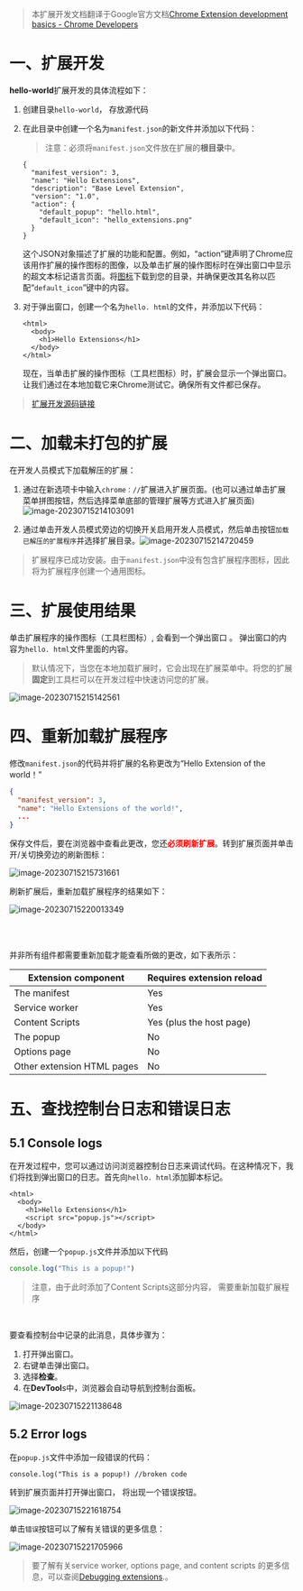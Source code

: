 > 本扩展开发文档翻译于Google官方文档[Chrome Extension development basics - Chrome Developers](https://developer.chrome.com/docs/extensions/mv3/getstarted/development-basics/)



# 一、扩展开发

**hello-world**扩展开发的具体流程如下：

1. 创建目录`hello-world`， 存放源代码

2. 在此目录中创建一个名为`manifest.json`的新文件并添加以下代码：
   > 注意：必须将`manifest.json`文件放在扩展的**根目录**中。
   ```
   {
     "manifest_version": 3,
     "name": "Hello Extensions",
     "description": "Base Level Extension",
     "version": "1.0",
     "action": {
       "default_popup": "hello.html",
       "default_icon": "hello_extensions.png"
     }
   }
   ```

   这个JSON对象描述了扩展的功能和配置。例如，“action”键声明了Chrome应该用作扩展的操作图标的图像，以及单击扩展的操作图标时在弹出窗口中显示的超文本标记语言页面。将[图标](https://storage.googleapis.com/web-dev-uploads/image/WlD8wC6g8khYWPJUsQceQkhXSlv1/gmKIT88Ha1z8VBMJFOOH.png)下载到您的目录，并确保更改其名称以匹配“`default_icon`”键中的内容。

3. 对于弹出窗口，创建一个名为`hello. html`的文件，并添加以下代码：

   ```
   <html>
     <body>
       <h1>Hello Extensions</h1>
     </body>
   </html>
   ```

   现在，当单击扩展的操作图标（工具栏图标）时，扩展会显示一个弹出窗口。让我们通过在本地加载它来Chrome测试它。确保所有文件都已保存。

> [扩展开发源码链接](https://github.com/idealzouhu/chrome-extension-example/tree/main/hello-world)



# 二、加载未打包的扩展

在开发人员模式下加载解压的扩展：

1.  通过在新选项卡中输入`chrome：//`扩展进入扩展页面。(也可以通过单击扩展菜单拼图按钮，然后选择菜单底部的管理扩展等方式进入扩展页面)![image-20230715214103091](images/image-20230715214103091.png)

2. 通过单击开发人员模式旁边的切换开关启用开发人员模式，然后单击按钮`加载已解压的扩展程序`并选择扩展目录。![image-20230715214720459](images/image-20230715214720459.png)

> 扩展程序已成功安装。由于`manifest.json`中没有包含扩展程序图标，因此将为扩展程序创建一个通用图标。



# 三、扩展使用结果

单击扩展程序的操作图标（工具栏图标）, 会看到一个弹出窗口 。 弹出窗口的内容为`hello. html`文件里面的内容。

> 默认情况下，当您在本地加载扩展时，它会出现在扩展菜单中。将您的扩展**固定**到工具栏可以在开发过程中快速访问您的扩展。

![image-20230715215142561](images/image-20230715215142561.png)





# 四、重新加载扩展程序

修改`manifest.json`的代码并将扩展的名称更改为“Hello Extension of the world！”

```json
{
  "manifest_version": 3,
  "name": "Hello Extensions of the world!",
  ...
}
```

保存文件后，要在浏览器中查看此更改，您还<font color="red">**必须刷新扩展**</font>。转到扩展页面并单击开/关切换旁边的刷新图标：

![image-20230715215731661](images/image-20230715215731661.png)

刷新扩展后，重新加载扩展程序的结果如下：

![image-20230715220013349](images/image-20230715220013349.png)

<br><br>

并非所有组件都需要重新加载才能查看所做的更改，如下表所示：

| Extension component        | Requires extension reload |
| -------------------------- | ------------------------- |
| The manifest               | Yes                       |
| Service worker             | Yes                       |
| Content Scripts            | Yes (plus the host page)  |
| The popup                  | No                        |
| Options page               | No                        |
| Other extension HTML pages | No                        |





# 五、查找控制台日志和错误日志

## 5.1 Console logs

在开发过程中，您可以通过访问浏览器控制台日志来调试代码。在这种情况下，我们将找到弹出窗口的日志。首先向`hello. html`添加脚本标记。

```
<html>
  <body>
    <h1>Hello Extensions</h1>
    <script src="popup.js"></script>
  </body>
</html>
```

然后，创建一个`popup.js`文件并添加以下代码

```js
console.log("This is a popup!")
```

> 注意，由于此时添加了Content Scripts这部分内容， 需要重新加载扩展程序

<br>

要查看控制台中记录的此消息，具体步骤为：

1. 打开弹出窗口。
2. 右键单击弹出窗口。
3. 选择**检查**。
4. 在**DevTool**s中，浏览器会自动导航到控制台面板。

![image-20230715221138648](images/image-20230715221138648.png)



## 5.2 Error logs

在`popup.js`文件中添加一段错误的代码：

```
console.log("This is a popup!) //broken code
```

转到扩展页面并打开弹出窗口， 将出现一个错误按钮。

![image-20230715221618754](images/image-20230715221618754.png)

单击`错误`按钮可以了解有关错误的更多信息：

![image-20230715221705966](images/image-20230715221705966.png)

> 要了解有关service worker, options page, and content scripts 的更多信息，可以查阅[Debugging extensions](https://developer.chrome.com/docs/extensions/mv3/tut_debugging/).。